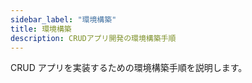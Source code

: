 ```yaml
---
sidebar_label: "環境構築"
title: 環境構築
description: CRUDアプリ開発の環境構築手順
---
```


CRUD アプリを実装するための環境構築手順を説明します。
